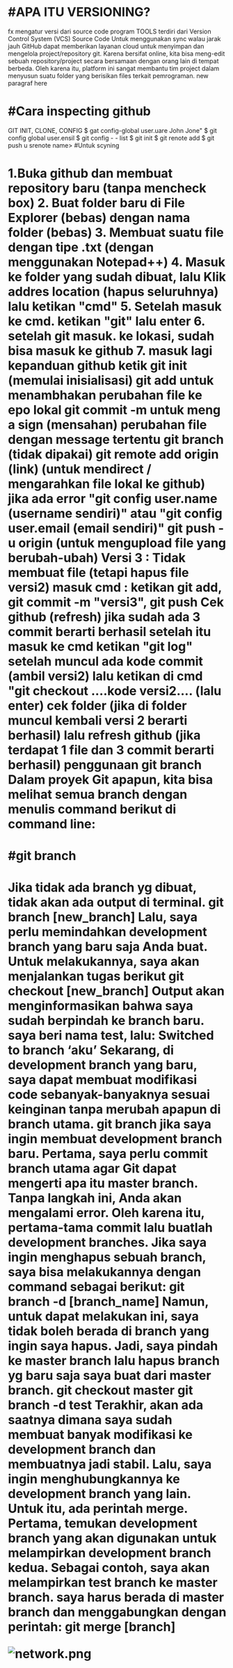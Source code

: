 <h1>#APA ITU VERSIONING? </h1>
fx
mengatur versi dari source code program
TOOLS terdiri dari Version Control System (VCS) Source Code
Untuk menggunakan sync walau jarak jauh GitHub dapat memberikan layanan cloud untuk menyimpan dan mengelola project/repository git. Karena bersifat online, kita bisa meng-edit sebuah repository/project secara bersamaan dengan orang lain di tempat berbeda. Oleh karena itu, platform ini sangat membantu tim project dalam menyusun suatu folder yang berisikan files terkait pemrograman.
new paragraf here

<h1>#Cara inspecting github </h1>
GIT INIT, CLONE, CONFIG
$ gat config-global user.uare John Jone"
$ git config global user.ensil $ git config - - list
$ git init
$ git renote add <remote,nate> <remote_repo_url> $ git push u srenote name> <local branch name
$ git clone ash://jhon@example.com/path/to/my-project.git
$ cd ny project

<h1> #Untuk scyning <h1>
1.Buka github dan membuat repository baru (tanpa mencheck box)
2. Buat folder baru di File Explorer (bebas) dengan nama folder (bebas)
3. Membuat suatu file dengan tipe .txt (dengan menggunakan Notepad++)
4. Masuk ke folder yang sudah dibuat, lalu Klik addres location (hapus seluruhnya) lalu ketikan "cmd"
5. Setelah masuk ke cmd. ketikan "git" lalu enter
6. setelah git masuk. ke lokasi, sudah bisa masuk ke github
7. masuk lagi kepanduan github 
ketik git init (memulai inisialisasi)
git add untuk menambhakan perubahan file ke epo lokal
git commit -m untuk meng a sign (mensahan) perubahan file dengan message tertentu
git branch (tidak dipakai)
git remote add origin (link) (untuk mendirect / mengarahkan file lokal ke github)
jika ada error "git config user.name (username sendiri)"
atau "git config user.email (email sendiri)"
git push -u origin (untuk mengupload file yang berubah-ubah)
Versi 3 : 
Tidak membuat file
(tetapi hapus file  versi2)
masuk cmd : ketikan git add, git commit -m "versi3", git push
Cek github (refresh) jika sudah ada 3 commit berarti berhasil 
setelah itu masuk ke cmd ketikan "git log"
setelah muncul ada kode commit (ambil versi2)
lalu ketikan di cmd "git checkout ....kode versi2.... (lalu enter)
cek folder (jika di folder muncul kembali versi 2 berarti berhasil) 
lalu refresh github (jika terdapat 1 file dan 3 commit berarti berhasil)
penggunaan git branch
Dalam proyek Git apapun, kita bisa melihat semua branch dengan menulis command berikut di command line:

<h1> #git branch <h1>
Jika tidak ada branch yg dibuat, tidak akan ada output di terminal. 
git branch [new_branch]
Lalu, saya perlu memindahkan development branch yang baru saja Anda buat. Untuk melakukannya, saya akan menjalankan tugas berikut
git checkout [new_branch]
Output akan menginformasikan bahwa saya sudah berpindah ke branch baru. saya beri nama test, lalu:
Switched to branch ‘aku’
Sekarang, di development branch yang baru, saya dapat membuat modifikasi code sebanyak-banyaknya sesuai keinginan tanpa merubah apapun di branch utama. 
git branch
 jika saya ingin membuat development branch baru. Pertama, saya perlu commit branch utama agar Git dapat mengerti apa itu master branch. Tanpa langkah ini, Anda akan mengalami error. Oleh karena itu, pertama-tama commit lalu buatlah development branches.
Jika saya ingin menghapus sebuah branch, saya bisa melakukannya dengan command sebagai berikut:
git branch -d [branch_name]
Namun, untuk dapat melakukan ini, saya tidak boleh berada di branch yang ingin saya hapus. Jadi, saya pindah ke master branch lalu hapus branch yg baru saja saya buat dari master branch.
git checkout master
git branch -d test
Terakhir, akan ada saatnya dimana saya sudah membuat banyak modifikasi ke development branch dan membuatnya jadi stabil. Lalu, saya ingin menghubungkannya ke development branch yang lain. Untuk itu, ada perintah merge.
Pertama, temukan development branch yang akan digunakan untuk melampirkan development branch kedua. Sebagai contoh, saya akan melampirkan test branch ke master branch. saya harus berada di master branch dan menggabungkan dengan perintah:
git merge [branch]

![network.png](https://github.com/gita28/qee_Anggita_Apriliaaa/blob/main/screen%20shoot/network.PNG)